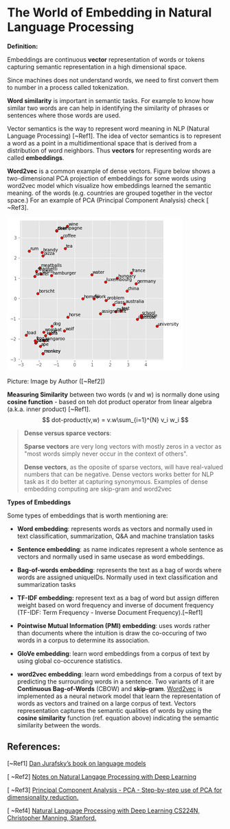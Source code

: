 # The World of Embedding in Natural Language Processing



**Definition:**

Embeddings are continuous **vector** representation of words or tokens capturing semantic representation in a high dimensional space.

Since machines does not understand words, we need to first convert them to number in a process called tokenization. 



**Word similarity** is important in semantic tasks. For example to know how similar  two words are can help in identifying the similarity of phrases or sentences where those words are used.

Vector semantics is the way to represent word meaning in NLP (Natural Language Processing) [~Ref1].  The idea of vector semantics is to represent a word as a point in a multidimentional space that is derived from a distribution of word neighbors. Thus **vectors** for representing words are called **embeddings**.

**Word2vec** is a common example of dense vectors. Figure below shows a two-dimensional PCA projection of embeddings for some words using word2vec model which visualize how embeddings learned the semantic meaning. of the words (e.g. countries are grouped together in the vector space.) For an example of PCA (Principal Component Analysis) check [ ~Ref3].

![img](./assets/cell-10-output-1.png)

Picture: Image by Author ([~Ref2])



**Measuring Similarity** between two words (v and w) is normally done using **cosine function** - based on teh dot product operator from linear algebra (a.k.a. inner product) [~Ref1].
$$
dot-product(v,w) = v.w\sum_{i=1}^{N} v_i w_i
$$

> **Dense versus sparce vectors**: 
>
> **Sparse vectors** are very long vectors with mostly zeros in a vector as "most words simply never occur in the context of others".
>
> **Dense vectors**, as the oposite of sparse vectors, will have real-valued numbers that can be negative. Dense vectors works better for NLP task as it do better at capturing synonymous. Examples of dense embedding computing are skip-gram and word2vec



**Types of Embeddings**

Some types of embeddings that is worth mentioning are:

- **Word embedding**: represents words as vectors and normally used in text classification, summarization, Q&A and machine translation tasks
- **Sentence embedding**: as name indicates represent a whole sentence as vectors and normally used in same usecase as word embeddings.
- **Bag-of-words embedding**: represents the text as a bag of words where words are assigned uniqueIDs. Normally used in text classification and summarization tasks
- **TF-IDF embedding:** represent text as a bag of word but assign differen weight based on word frequency and inverse of document frequency (TF-IDF: Term Frequency - Inverse Document Frequency).[~Ref1]

- **Pointwise Mutual Information (PMI) embedding**: uses words rather than documents where the intuition is draw the co-occuring of two words in a corpus to determine its association. 

- **GloVe embedding**:  learn word embeddings from a corpus of text by using global co-occurence statistics.
- **word2vec embedding**: learn word embeddings from a corpus of text by predicting the surrounding words in a sentence. Two variants of it are **Continuous Bag-of-Words** (CBOW) and **skip-gram**. [Word2vec](https://en.wikipedia.org/wiki/Word2vec) is implemented as a neural network model that learn the representation of words as vectors and trained on a large corpus of text. Vectors representation captures the semantic qualities of words by using the **cosine similarity** function (ref. equation above) indicating the semantic similarity between the words.



## References:

[~Ref1] [Dan Jurafsky’s book on language models](https://web.stanford.edu/~jurafsky/slp3/6.pdf)

[ ~Ref2] [Notes on Natural Langage Processing with Deep Learning](https://marcelcastrobr.github.io/posts/2022-01-04-nlpdeeplearning.html)

[ ~Ref3] [Principal Component Analysis - PCA - Step-by-step use of PCA for dimensionality reduction.](https://marcelcastrobr.github.io/posts/2021-09-21-pca.html)       

[ ~Ref4] [Natural Language Processing with Deep Learning CS224N, Christopher Manning, Stanford.](https://web.stanford.edu/class/archive/cs/cs224n/cs224n.1214/slides/cs224n-2021-lecture02-wordvecs2.pdf)